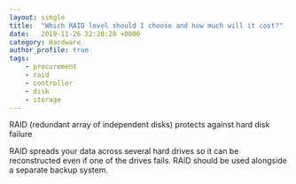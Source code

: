 ```yaml
---
layout: single
title:  "Which RAID level should I choose and how much will it cost?"
date:   2019-11-26 22:20:28 +0000
category: Hardware
author_profile: true
tags:
    - procurement
    - raid
    - controller
    - disk
    - storage
---
```


RAID (redundant array of independent disks) protects against hard disk failure

RAID spreads your data across several hard drives so it can be reconstructed even if one of the drives fails.
RAID should be used alongside a separate backup system.

